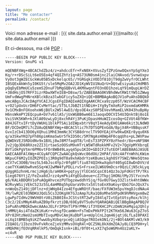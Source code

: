 ```yaml
---
layout: page
title: "Me contacter"
permalink: /contact/
---
```

Voici mon adresse e-mail : [{{ site.data.author.email }}](mailto:{{ site.data.author.email }})

Et ci-dessous, ma clé [PGP][PGP] :

	-----BEGIN PGP PUBLIC KEY BLOCK-----
	Version: GnuPG v1

	mQENBFXWg+4BCAChdZbz4/z+ahdccEfr+FxN0X+XVusZyfZPzGnwOQxnYpSgYXe3
	Kq/r+rDScSiLt6eO5Eo4qf4QIZhYz1q+AS73UN0sm4jnc2laiCHAvod/SvnwUxpv
	VyOot3gWZECGckWu05B5xDckelqc65//YGRGqkiVOD3f81OjT9dgZwVyfrOCLWht
	IBSQExAkWn5yI0KG5t/sle5MqMv2OA2JD1KyWVIU1NuQrU+DQtwEsiyuAiCHdMB5
	pQqDyEbMmUCu5zemS2DnuF7bMgGQBvVL4KMXwqntFO3nOD1hzeLqY91mQupLWrDZ
	+38dHsjO57RFF3izrRbwXWTeIEB+D8sw/5/ZABEBAAG0KVBhdWwtRW1tYW51ZWwg
	UmFvdWwgPHNreXBlckBza3lwbGFicy5uZXQ+iQE+BBMBAgAoBQJV1oPuAhsDBQkD
	wmcABgsJCAcDAgYVCAIJCgsEFgIDAQIeAQIXgAAKCRCxa9zzp05T/WzVCACM4CBF
	vrO2lpUxUcrDH6FCvMeYtac/5T5LtJbBZt1tNDiH+1Yg9yTmXeRiP2oxmdaKHMRk
	3v1CMxBnFOXoohxW6jBUlx2W5l4wD3/dpsOE4xzS0P5EVevhMamELVK043huBpNy
	H6nsWkmPY2EQcpuA+bV7v61lA5/jUxWGBB6wm6E1JaoqxDOCVI54U3QnktBj8o1E
	VxiSVK5KWh+kJXlA09zwLyDj8xchR4Yj3PuKjDpasHHuWZIcosOq+GIVUt48fKW+
	A04JGTtvIFrtDyVWUHi1blkPTSAi1dIWpxbtrV8qYI4eAdyEHO1AWe6kit3LNdWO
	BF/DCDeQM7i7cZUAuQENBFXWg+4BCAC5tic7h7DTSQPEnGdA/BpjX4R+VBBqssKf
	GvxIzCb413DO6yXQhui1MhE3mmNc3CYSB8drnclTV9OYEAjXYw9kwEKEr8yqu0X6
	q/a3SkwYKQ7pFh86pimKmaSwUr5fkID50c/5M7NgAsH8Wp4F0cqqUhs+pL3WVPaw
	gQWDkVEJ5RDUdNv9x1BXLj8wJ8M7faqUT8/lnEsT33PZPXY0zFhedr/8o+oNF5NH
	Jv2jQp3D68RXze2ZI31rtaeSzOOSsM9vHTrLW5WTdRokkMFv2V2+7QgVpMYXbrqE
	BVfiOkPgVtmr6PM6vtFOr8WB49Layq45pu1KIO+GDICF2TutEOFlABEBAAGJASUE
	GAECAA8FAlXWg+4CGyAFCQPCZwAACgkQsWvc86dOU/2HPAf/UXc4AfYnWhhLKWim
	NKpuCF6M2yIOZRZPOIsj3R0g9dT8a9xhAbdrYzeKBumcLkghOSY7SWZ/NHe5Qtmo
	xCV7vC3O0B/Vez5L54bJsc4YpJr0fgBFlfiu874QIHkwXqdoY405gGI8wDnDVV/d
	caeTYXaWUbwRvmSSq+WJ2wMW4fyPDLLrvS+FrsxeILW6U9mDcsr0QzLCjN5ckLyq
	gUggKGzhnHLrmcjzHg6jb/aH0K4+pqtyyjYlECmSCqsC014Qz3oJpFdKntTP/TKs
	Sieg676YtjZ/FeZxa8dJrzz4ymPki4YgEGubeue+cZJTkpj1HONitMyJ5lYvcnvh
	g6/KALkBDQRV1oPuAQgAhvcezPUTbgzewddhYSjq/fGv0U7Gwy33Zlstk4htOWWx
	WJRvyWSijVEkC523z5SL4aHM8q5hpUaraV0stx5XltoEnX9aKoyrQbG7GnJQsX7s
	nnWoQsZ149jjDFlnz+djWHg84Izo4EfguWROtF/bae/FXfUW3m5puYmgDJcdNAu4
	7R/lwR2El03NDKUJQdi5Cs32OKgXKTGJzAmp7LRa1Q8oMhe5XPpdK9hMHVgxm8wZ
	LgwPp7IdHv29WVH8trU0iZ6B0I6vJCStstRT2wFyI84lq7IvtEptUtsyRox/klhj
	C3c2/2EsMNyK4RuAZB9pfkrztiDB/69Ey8VT5u0vYQARAQABiQElBBgBAgAPBQJV
	1oPuAhsMBQkDwmcAAAoJELFr3POnTlP9rPMH/if3YEKHC2PczDmN1KeMqiqJQhly
	lnMMUjAsi4TdaZKiKuKr+vhsgfDcamWn+FsTmDxPHkFPIt2KTKm56JWu63CpZ7oS
	XPr82HtzNeU2smUMbTIvquMDvCAmjKuDbPla+mUplCnL2qm46jqtj6LfLaI0PAXI
	oiXq1tBMB5q9iKZfwwUbyXUbqrpceQjiASQge7ROIekON1/2j+BOt4AKMlvW3/k9
	2IQAO1/1Ibzo39vFvkRceZjeVzMMvsOVqR4l+QCZ5NL8kXdmZOAJy8LCQ3PDH+yl
	nMQkM4jfEOVqRR4lkP5/OmQqkIsnk+iBi/0f0t+LxXI7q5oWGMn4Uz2aKLY=
	=c4vR
	-----END PGP PUBLIC KEY BLOCK-----

[PGP]: https://fr.wikipedia.org/wiki/Pretty_Good_Privacy
